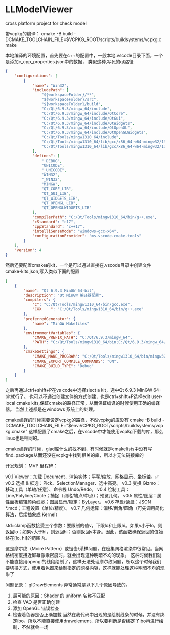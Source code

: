 # LLModelViewer
cross platform project for check model

带vcpkg的编译：
cmake -B build -DCMAKE_TOOLCHAIN_FILE=$VCPKG_ROOT/scripts/buildsystems/vcpkg.cmake

本地编译的环境配置，首先要在c++的配置中，一般本地.vscode目录下面，一个是添加c_cpp_properties.json中的数据，
类似这种,写死的qt路径
```json
{
    "configurations": [
        {
            "name": "Win32",
            "includePath": [
                "${workspaceFolder}/**",
                "${workspaceFolder}/src",
                "${workspaceFolder}/build",
                "C:/Qt/6.9.3/mingw_64/include",
                "C:/Qt/6.9.3/mingw_64/include/QtCore",
                "C:/Qt/6.9.3/mingw_64/include/QtGui",
                "C:/Qt/6.9.3/mingw_64/include/QtWidgets",
                "C:/Qt/6.9.3/mingw_64/include/QtOpenGL",
                "C:/Qt/6.9.3/mingw_64/include/QtOpenGLWidgets",
                "C:/Qt/Tools/mingw1310_64/include",
                "C:/Qt/Tools/mingw1310_64/lib/gcc/x86_64-w64-mingw32/13.1.0/include",
                "C:/Qt/Tools/mingw1310_64/lib/gcc/x86_64-w64-mingw32/13.1.0/include/c++"
            ],
            "defines": [
                "_DEBUG",
                "UNICODE",
                "_UNICODE",
                "WIN32",
                "_WIN32",
                "MINGW",
                "QT_CORE_LIB",
                "QT_GUI_LIB",
                "QT_WIDGETS_LIB",
                "QT_OPENGL_LIB",
                "QT_OPENGLWIDGETS_LIB"
            ],
            "compilerPath": "C:/Qt/Tools/mingw1310_64/bin/g++.exe",
            "cStandard": "c17",
            "cppStandard": "c++17",
            "intelliSenseMode": "windows-gcc-x64",
            "configurationProvider": "ms-vscode.cmake-tools"
        }
    ],
    "version": 4
}
```
然后还要配置cmake的kit，一个是可以通过直接在.vscode目录中创建文件cmake-kits.json,写入类似下面的配置
```json
[
    {
        "name": "Qt 6.9.3 MinGW 64-bit",
        "description": "Qt MinGW 编译器配置",
        "compilers": {
            "C": "C:/Qt/Tools/mingw1310_64/bin/gcc.exe",
            "CXX    ": "C:/Qt/Tools/mingw1310_64/bin/g++.exe"
        },
        "preferredGenerator": {
            "name": "MinGW Makefiles"
        },
        "environmentVariables": {
            "CMAKE_PREFIX_PATH": "C:/Qt/6.9.3/mingw_64",
            "PATH": "C:/Qt/Tools/mingw1310_64/bin;C:/Qt/6.9.3/mingw_64/bin;${env:PATH}"
        },
        "cmakeSettings": {
            "CMAKE_MAKE_PROGRAM": "C:/Qt/Tools/mingw1310_64/bin/mingw32-make.exe",
            "CMAKE_EXPORT_COMPILE_COMMANDS": "ON",
            "CMAKE_BUILD_TYPE": "Debug"
        }
    }
]
```
之后再通过ctrl+shift+P在vs code中选择slect a kit，选中Qt 6.9.3 MinGW 64-bit就行了。
也可以不通过创建文件的方式创建，也是ctrl+shift+P选择edit user-local cmake kits,保证cmake的路径正常，从而保证编译的时候使用正确的编译器。
当然上述都是在windows 系统上的处理。

cmake编译的时候需要设定vcpkg的路径，不然vcpkg的库没有
cmake -B build -DCMAKE_TOOLCHAIN_FILE="$env:VCPKG_ROOT/scripts/buildsystems/vcpkg.cmake"
这样配置了cmake之后，在vscode中才能使用vcpkg下载的库，那么linux也是相同的。

cmake编译的时候，glad库什么的找不到，有时候就是cmakelists中没有写find_package从而还没在vcpkg中找到相关的库，所以才无法链接库的

开发规划：
MVP 里程碑：

v0.1 Viewer：加载 Document，渲染实体；平移/缩放、网格显示、坐标轴。✅
v0.2 选择 & 框选：Pick、SelectionManager、选中高亮。
v0.3 变换 Gizmo：移动工具（单轴/任意）、命令栈 Undo/Redo。
v0.4 绘制工具：Line/Polyline/Circle；捕捉（网格/端点/中点）；预览几何。
v0.5 属性/图层：属性面板编辑颜色线宽；图层显示/锁定；ByLayer。
v0.6 存盘/读盘：JSON *.mcd；工程设置（单位/精度）。
v0.7 几何运算：偏移/倒角/圆角（可先调用简化算法，后续抽象成 Kernel）

std::clamp函数接受三个参数：要限制的值v，下限lo和上限hi。如果v小于lo，则返回lo；如果v大于hi，则返回hi；否则返回v本身。因此，该函数确保返回的值始终在[lo, hi]的范围内。

这是摩尔纹（Moiré Pattern）或锯齿/采样问题，在密集网格渲染中很常见。当网格线密度接近屏幕像素密度时，就会出现这种明暗不均的现象。
这种时候我们就不能直接用opengl的线段绘制了，这样无法处理摩尔纹问题，所以这个时候我们要切换方式，使用着色器来绘制指定的网格内容，这样就能处理这种明暗不均的现象了

问题记录：
glDrawElements 异常通常是以下几个原因导致的。
1. 最可能的原因：Shader 的 uniform 名称不匹配
2. 检查 VAO 是否正确创建
3. 添加 OpenGL 错误检查
4. 检查着色器是否正确加载
当然在我代码中出现的是绘制线条的时候，并没有绑定ibo，所以不能直接使用drawelement，所以要判断是否绑定了ibo再进行绘制，不然就会一场


